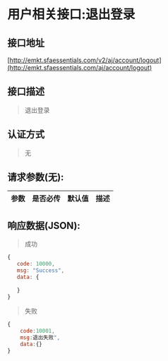 # 用户相关接口:退出登录

## 接口地址

[http://emkt.sfaessentials.com/v2/aj/account/logout](http://emkt.sfaessentials.com/aj/account/logout)

## 接口描述

> 退出登录

## 认证方式

> 无

## 请求参数(无):

| 参数 | 是否必传 | 默认值 |  描述 | 
| ---- | ----- | ----- | ----- | 


## 响应数据(JSON):
> 成功

```javascript
{
   code: 10000,
   msg: "Success",
   data: {
      
   }
}
```
> 失败 

```javascript
{
    code:10001,
    msg:退出失败",
    data:{}
}
```
